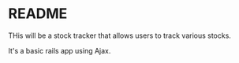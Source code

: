 # README

THis will be a stock tracker that allows users to track various stocks.

It's a basic rails app using Ajax.